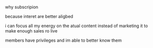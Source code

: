 why subscripion

because interet are better aligbed

i can focus all my energy on the atual content instead of marketing it to make enough sales ro live

members have privileges and im able to better know them
